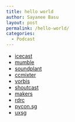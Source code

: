 ```yaml
---
title: hello world
author: Sayanee Basu
layout: post
permalink: /hello-world/
categories:
  - Podcast
---
```

*   [icecast][1]
*   [mumble][2]
*   [soundplant][3]
*   [ccmixter][4]
*   [vorbis][5]
*   [shoutcast][6]
*   [makers][7]
*   [rdrc][8]
*   [pycon.sg][9]
*   [uxsg][10]

 [1]: http://www.icecast.org/
 [2]: http://mumble.sourceforge.net/
 [3]: http://soundplant.org/
 [4]: http://ccmixter.org/
 [5]: http://www.vorbis.com/
 [6]: http://www.shoutcast.com/
 [7]: http://www.amazon.com/Makers-The-New-Industrial-Revolution/dp/0307720950
 [8]: http://reddotrubyconf.com/
 [9]: https://pycon.sg/
 [10]: http://www.uxsg.org/